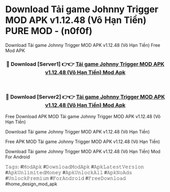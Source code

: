 # Download Tải game Johnny Trigger MOD APK v1.12.48 (Vô Hạn Tiền) PURE MOD - (n0f0f)
Download Tải game Johnny Trigger MOD APK v1.12.48 (Vô Hạn Tiền) Free Mod APK

<div align="center">
<h3>🔴 Download [Server1] 👉👉 <a href="https://apk-comot.site?title=Tải_game_Johnny_Trigger_MOD_APK_v1.12.48_(Vô_Hạn_Tiền)">Tải game Johnny Trigger MOD APK v1.12.48 (Vô Hạn Tiền) Mod Apk</a></h3><br>

<h3>🔴 Download [Server2] 👉👉 <a href="https://apk-comot.site?title=Tải_game_Johnny_Trigger_MOD_APK_v1.12.48_(Vô_Hạn_Tiền)">Tải game Johnny Trigger MOD APK v1.12.48 (Vô Hạn Tiền) Mod Apk</a></h3>
</div>


Free Download APK MOD Tải game Johnny Trigger MOD APK v1.12.48 (Vô Hạn Tiền)

Download Tải game Johnny Trigger MOD APK v1.12.48 (Vô Hạn Tiền) 

Free APK MOD Tải game Johnny Trigger MOD APK v1.12.48 (Vô Hạn Tiền) 

Download Tải game Johnny Trigger MOD APK v1.12.48 (Vô Hạn Tiền) Mod For Android

𝚃𝚊𝚐𝚜: #𝙼𝚘𝚍𝙰𝚙𝚔 #𝙳𝚘𝚠𝚗𝚕𝚘𝚊𝚍𝙼𝚘𝚍𝙰𝚙𝚔 #𝙰𝚙𝚔𝙻𝚊𝚝𝚎𝚜𝚝𝚅𝚎𝚛𝚜𝚒𝚘𝚗 #𝙰𝚙𝚔𝚄𝚗𝚕𝚒𝚖𝚒𝚝𝚎𝚍𝙼𝚘𝚗𝚎𝚢 #𝙰𝚙𝚔𝚄𝚗𝚕𝚘𝚌𝚔𝙰𝚕𝚕 #𝙰𝚙𝚔𝙽𝚘𝙰𝚍𝚜 #𝚄𝚗𝚕𝚘𝚌𝚔𝙿𝚛𝚎𝚖𝚒𝚞𝚖 #𝙵𝚘𝚛𝙰𝚗𝚍𝚛𝚘𝚒𝚍 #𝙵𝚛𝚎𝚎𝙳𝚘𝚠𝚗𝚕𝚘𝚊𝚍 #home_design_mod_apk